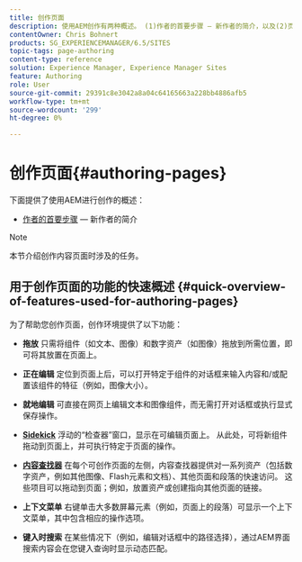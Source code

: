 ```yaml
---
title: 创作页面
description: 使用AEM创作有两种概述。 (1)作者的首要步骤 — 新作者的简介，以及(2)页面创作快速指南 — 主要操作的快速指南（高级别）。
contentOwner: Chris Bohnert
products: SG_EXPERIENCEMANAGER/6.5/SITES
topic-tags: page-authoring
content-type: reference
solution: Experience Manager, Experience Manager Sites
feature: Authoring
role: User
source-git-commit: 29391c8e3042a8a04c64165663a228bb4886afb5
workflow-type: tm+mt
source-wordcount: '299'
ht-degree: 0%

---
```


# 创作页面{#authoring-pages}

下面提供了使用AEM进行创作的概述：

* [作者的首要步骤](/help/sites-classic-ui-authoring/classic-page-author-first-steps.md) — 新作者的简介

>[!NOTE]
>
>本节介绍创作内容页面时涉及的任务。<!-- There are many additional features closely related to page authoring, these are covered under [Site and Page Features](/sites-classic-ui-authoring/classic-feature.md). -->

## 用于创作页面的功能的快速概述 {#quick-overview-of-features-used-for-authoring-pages}

为了帮助您创作页面，创作环境提供了以下功能：

* **拖放**
只需将组件（如文本、图像）和数字资产（如图像）拖放到所需位置，即可将其放置在页面上。

* **正在编辑**
定位到页面上后，可以打开特定于组件的对话框来输入内容和/或配置该组件的特征（例如，图像大小）。

* **就地编辑**
可直接在网页上编辑文本和图像组件，而无需打开对话框或执行显式保存操作。

* **[Sidekick](/help/sites-classic-ui-authoring/classic-page-author-env-tools.md#sidekickclassicui)**
浮动的“检查器”窗口，显示在可编辑页面上。 从此处，可将新组件拖动到页面上，并可执行特定于页面的操作。

* **[内容查找器](/help/sites-classic-ui-authoring/classic-page-author-env-tools.md#thecontentfinderclassicui)**
在每个可创作页面的左侧，内容查找器提供对一系列资产（包括数字资产，例如其他图像、Flash元素和文档）、其他页面和段落的快速访问。 这些项目可以拖动到页面；例如，放置资产或创建指向其他页面的链接。

* **上下文菜单**
右键单击大多数屏幕元素（例如，页面上的段落）可显示一个上下文菜单，其中包含相应的操作选项。

* **键入时搜索**
在某些情况下（例如，编辑对话框中的路径选择），通过AEM界面搜索内容会在您键入查询时显示动态匹配。
